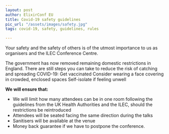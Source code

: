 ```yaml
---
layout: post
author: ElixirConf EU
title: Covid-19 safety guidelines
pic_url: "/assets/images/safety.jpg"
tags: covid-19, safety, guidelines, rules

---
```

Your safety and the safety of others is of the utmost importance to us as organisers and the ILEC Conference Centre.

The government has now removed remaining domestic restrictions in England. There are still steps you can take to reduce the risk of catching and spreading COVID-19:
Get vaccinated
Consider wearing a face covering in crowded, enclosed spaces
Self-isolate if feeling unwell


**We will ensure that:**
* We will limit how many attendees can be in one room following the guidelines from the UK Health Authorities and the ILEC, should the restrictions be reintroduced
* Attendees will be seated facing the same direction during the talks
* Sanitisers will be available at the venue
* Money back guarantee if we have to postpone the conference.
